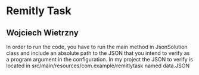 # Remitly Task
## Wojciech Wietrzny
In order to run the code, you have to run the main method in JsonSolution class
and include an absolute path to the JSON that you intend to verify as a program argument in the configuration. In my project the JSON to verify is located in src/main/resources/com.example/remitlytask named data.JSON